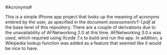 #Acronyms#

This is a simple iPhone app project that looks up the meaning of acronyms entered by the user, as specified in the document _assessmentv1-1.pdf_ at the base level of this repository. There are a couple of derivations due to the unavailability of AFNetworking 2.0 at this time. AFNetworking 3.0.x was used, which required using Xcode 7.x to build and run the app. In addition, a Wikipedia lookup function was added as a feature that seemed like it would be nice to have.